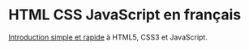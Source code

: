# HTML CSS JavaScript en français

[Introduction simple et rapide](https://jeanmarclienher.github.io/htmlcssjavascript/index.html) à HTML5, CSS3 et JavaScript.


